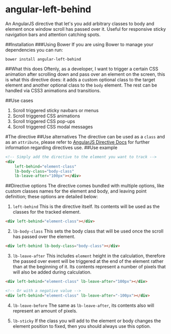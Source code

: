 # angular-left-behind

An AngularJS directive that let's you add arbitrary classes to body and element once window scroll has passed over it. Useful for responsive sticky navigation bars and attention catching spots.

##Installation
###Using Bower
If you are using Bower to manage your dependencies you can run:

`bower install angular-left-behind`

##What this does
Oftenly, as a developer, I want to trigger a certain CSS animation after scrolling down and pass over an element on the screen, this is what this directive does: it adds a custom optional class to the target element and another optional class to the `body` element. The rest can be handled via CSS3 animations and transitions.

##Use cases
1. Scroll triggered sticky navbars or menus
2. Scroll triggered CSS animations
3. Scroll triggered CSS pop-ups
4. Scroll triggered CSS modal messages

#The directive
##Use alternatives
The directive can be used as a `class` and as an `attribute`, please refer to [AngularJS Directive Docs](https://docs.angularjs.org/guide/directive) for further information regarding directives use.
##Use example
```html
<!-- Simply add the directive to the element you want to track -->
<div 
	left-behind="element-class" 
	lb-body-class="body-class" 
	lb-leave-after="100px"></div>
```

##Directive options
The directive comes bundled with multiple options, like custom classes names for the element and body, and leaving point definition; these options are detailed below:


1. `left-behind` This is the directive itself. Its contents will be used as the classes for the tracked element.

```html
<div left-behind="element-class"></div>
```

2. `lb-body-class` This sets the body class that will be used once the scroll has passed over the element.

```html
<div left-behind lb-body-class="body-class"></div>
```

3. `lb-leave-after` This includes `element` height in the calculation, therefore the passed over event will be triggered at the end of the element rather than at the beginning of it. Its contents represent a number of pixels that will also be added during calculation.

```html
<div left-behind="element-class" lb-leave-after="100px"></div>

<!-- Or with a negative value -->
<div left-behind="element-class" lb-leave-after="-100px"></div>
```

4. `lb-leave-before` The same as `lb-leave-after`, its contents also will represent an amount of pixels.

5. `lb-sticky` If the class you will add to the element or body changes the element position to fixed, then you should always use this option.



